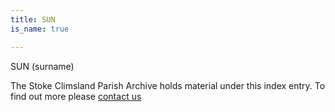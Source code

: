 ```yaml
---
title: SUN
is_name: true

---
```


SUN (surname)


The Stoke Climsland Parish Archive holds material under this index entry. To find out more please [contact us](/contact/)
